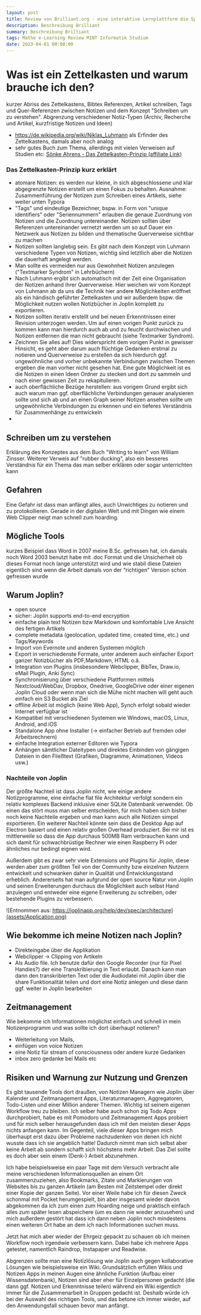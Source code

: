 ```yaml
---
layout: post
title: Review von Brilliant.org - eine interaktive Lernplattform die Spaß macht
description: Beschreibung Brilliant
summary: Beschreibung Brilliant
tags: Mathe e-Learning Review MINT Informatik Studium
date: 2023-04-01 00:00:00
---
```


# Was ist ein Zettelkasten und warum brauche ich den?

kurzer Abriss des Zettelkastens, Bibtex Referenzen, Artikel schreiben, Tags und Quer-Referenzen zwischen Notizen und dem Konzept "Schreiben um zu verstehen". Abgrenzung verschiedener Notiz-Typen (Archiv, Recherche und Artikel, kurzfristige Notizen und Ideen)

- https://de.wikipedia.org/wiki/Niklas_Luhmann als Erfinder des Zettelkastens, damals aber noch analog
- sehr gutes Buch zum Thema, allerdings mit vielen Verweisen auf Studien etc: [Sönke Ahrens - Das Zettelkasten-Prinzip (affiliate Link)](https://amzn.to/49KLIuE)

### Das Zettelkasten-Prinzip kurz erklärt

- atomare Notizen: es werden nur kleine, in sich abgeschlossene und klar abgegrenzte Notizen erstellt um einen Fokus zu behalten. Ausnahme: Zusammenführung der Notizen zum Schreiben eines Artikels, siehe weiter unten Typora 
- "Tags" und eindeutige Bezeichner, bspw. in Form von "unique identifiers" oder "Seriennummern" erlauben die genaue Zuordnung von Notizen und die Zuordnung untereinander. Notizen sollten über Referenzen untereinander vernetzt werden um so auf Dauer ein Netzwerk aus Notizen zu bilden und thematische Querverweise sichtbar zu machen
- Notizen sollten langlebig sein. Es gibt nach dem Konzept von Luhmann verschiedene Typen von Notizen, wichtig sind letztlich aber die Notizen die dauerhaft angelegt werden. 
- Man sollte es vermeiden nur aus Gewohnheit Notizen anzulegen ("Textmarker Syndrom" in Lehrbüchern)
- Nach Luhmann ergibt sich automatisch mit der Zeit eine Organisation der Notizen anhand ihrer Querverweise. Hier weichen wir vom Konzept von Luhmann ab da uns die Technik hier andere Möglichkeiten eröffnet als ein händisch geführter Zettelkasten und wir außerdem bspw. die Möglichkeit nutzen wollen Notizbücher in Joplin komplett zu exportieren.
- Notizen sollten iterativ erstellt und bei neuen Erkenntnissen einer Revision unterzogen werden. Um auf einen vorigen Punkt zurück zu kommen kann man hierdurch auch ab und zu feucht durchwischen und Notizen entfernen die man nicht gebraucht (siehe Textmarker Syndrom).
- Zeichnen Sie alles auf! Dies widerspricht dem vorigen Punkt in gewisser Hinsicht, es geht aber darum auch flüchtige Gedanken erstmal zu notieren und Querverweise zu erstellen da sich hierdurch ggf. ungewöhnliche und vorher unbekannte Verbindungen zwischen Themen ergeben die man vorher nicht gesehen hat. Eine gute Möglichkeit ist es die Notizen in einen Ideen Ordner zu stecken und dort zu sammeln und nach einer gewissen Zeit zu rekapitulieren.
- auch oberflächliche Bezüge herstellen: aus vorigem Grund ergibt sich auch warum man ggf. oberflächliche Verbindungen genauer analysieren sollte und sich ab und an einen Graph seiner Notizen ansehen sollte um ungewöhnliche Verbindungen zu erkennen und ein tieferes Verständnis für Zusammenhänge zu entwickeln
- 

## Schreiben um zu verstehen

Erklärung des Konzeptes aus dem Buch "Writing to learn" von William Zinsser. Weiterer Verweis auf "rubber ducking", also ein besseres Verständnis für ein Thema das man selber erklären oder sogar unterrichten kann

## Gefahren

Eine Gefahr ist dass man anfängt alles, auch Unwichtiges zu notieren und zu protokollieren. Gerade in der digitalen Welt und mit Dingen wie einem Web Clipper neigt man schnell zum hoarding.

## Mögliche Tools

kurzes Beispiel dass Word in 2007 meine B.Sc. gefressen hat, ich damals noch Word 2003 benutzt habe mit .doc Format und die Unsicherheit ob dieses Format noch lange unterstützt wird und wie stabil diese Dateien eigentlich sind wenn die Arbeit damals von der “richtigen” Version schon gefressen wurde

## Warum Joplin?

- open source
- sicher: Joplin supports end-to-end encryption 
- einfache plain text Notizen bzw Markdown und komfortable Live Ansicht des fertigen Artikels
- complete metadata (geolocation, updated time, created time, etc.) und Tags/Keywords
- Import von Evernote und anderen Systemen möglich
- Export in verschiedenste Formate, unter anderem auch einfacher Export ganzer Notizbücher als PDF,Markdown, HTML o.ä.
- Integration von Plugins (insbesondere Webclipper, BibTex, Draw.io, eMail Plugin, Anki Sync)
- Synchronisierung über verschiedene Plattformen mittels Nextcloud/WebDav, Dropbox, Onedrive, GoogleDrive oder einer eigenen Joplin Cloud oder wenn man sich die Mühe nicht machen will geht auch einfach ein S3 Bucket als Ziel
- offline Arbeit ist möglich (keine Web App), Synch erfolgt sobald wieder Internet verfügbar ist
- Kompatibel mit verschiedenen Systemen wie Windows, macOS, Linux, Android, and iOS
- Standalone App ohne Installer (-> einfacher Betrieb auf fremden oder Arbeitsrechnern)
- einfache Integration externer Editoren wie Typora
- Anhängen sämtlicher Dateitypen und direktes Einbinden von gängigen Dateien in den Fließtext (Grafiken, Diagramme, Animationen, Videos usw.)

### Nachteile von Joplin

Der größte Nachteil ist dass Joplin nicht, wie einige andere Notizprogramme, eine einfache flat file Architektur verfolgt sondern ein relativ komplexes Backend inklusive einer SQLite Datenbank verwendet. Ob einen das stört muss man selber entscheiden, für mich haben sich bisher noch keine Nachteile ergeben und man kann auch alle Notizen simpel exportieren. Ein weiterer Nachteil könnte sein dass die Desktop App auf Electron basiert und einen relativ großen Overhead produziert. Bei mir ist es mittlerweile so dass die App durchaus 500MB Ram verbrauchen kann und sich damit für schwachbrüstige Rechner wie einen Raspberry Pi oder ähnliches nur bedingt eignen wird. 

Außerdem gibt es zwar sehr viele Extensions und Plugins für Joplin, diese werden aber zum größten Teil von der Community bzw einzelnen Nutzern entwickelt und schwanken daher in Qualität und Entwicklungsstand erheblich. Andererseits hat man aufgrund der open source Natur von Joplin und seinen Erweiterungen durchaus die Möglichkeit auch selbst Hand anzulegen und entweder eine eigene Erweiterung zu schreiben, oder bestehende Plugins zu verbessern.

![Entnommen aus: https://joplinapp.org/help/dev/spec/architecture](assets/Application.png)



## Wie bekomme ich meine Notizen nach Joplin?

- Direkteingabe über die Applikation
- Webclipper -> Clipping von Artikeln
- Als Audio file. Ich benutze dafür den Google Recorder (nur für Pixel Handies?) der eine Transkribierung in Text erlaubt. Danach kann man dann den transkribierten Text oder die Audiodatei mit Joplin über die share Funktionalität teilen und dort eine Notiz anlegen und diese dann ggf. weiter in Joplin bearbeiten

## Zeitmanagement

Wie bekomme ich Informationen möglichst einfach und schnell in mein Notizenprogramm und was sollte ich dort überhaupt notieren?

- Weiterleitung von Mails,
- einfügen von voice Notizen
- eine Notiz für stream of consciousness oder andere kurze Gedanken
- inbox zero gedanke bei Mails etc 

## Risiken und Warnung zur Nutzung und Grenzen	

Es gibt tausende Tools dort draußen, von Notizen Managern wie Joplin über Kalender und Zeitmanagement Apps, Literaturmanagern, Aggregatoren, Todo-Listen und einer Million anderer Themen. Wichtig ist seinem eigenen Workflow treu zu bleiben. Ich selber habe auch schon zig Todo Apps durchprobiert, habe es mit Pomodoro und Zeitmanagement Apps probiert und für mich selber herausgefunden dass ich mit den meisten dieser Apps nichts anfangen kann. Im Gegenteil, viele dieser Apps bringen mich überhaupt erst dazu über Probleme nachzudenken von denen ich nicht wusste dass ich sie angeblich hatte! Dadurch nimmt man sich selbst aber keine Arbeit ab sondern schafft sich höchstens mehr Arbeit. Das Ziel sollte es doch aber sein einem (Denk-) Arbeit abzunehmen.

Ich habe beispielsweise ein paar Tage mit dem Versuch verbracht alle meine verschiedenen Informationsquellen an einem Ort zusammenzuziehen, also Bookmarks, Zitate und Markierungen von Websites bis zu ganzen Artikeln (am Besten mit Zeitstempel oder direkt einer Kopie der ganzen Seite). Vor einer Weile habe ich für diesen Zweck schonmal mit Pocket herumgespielt, bin aber insgesamt wieder davon abgekommen da ich zum einen zum Hoarding neige und praktisch einfach alles zum später lesen abspeichere (um es dann nie wieder anzusehen) und mich außerdem gestört hat dass ich dann neben Joplin noch mindestens einen weiteren Ort habe an dem ich nach Informationen suchen muss.

Jetzt hat mich aber wieder der Ehrgeiz gepackt zu schauen ob ich meinen Workflow noch irgendwie verbessern kann. Dabei habe ich mehrere Apps getestet, namentlich Raindrop, Instapaper und Readwise.

Abgrenzen sollte man eine Notizlösung wie Joplin auch gegen kollaborative Lösungen wie beispielsweise ein Wiki. Grundsätzlich erfüllen Wikis und Notizen Apps in meinen Augen eine ähnliche Funktion (Aufbau einer Wissensdatenbank), Notizen sind aber eher für Einzelpersonen gedacht (die dann ggf. Notizen und Erkenntnisse teilen) während ein Wiki eigentlich immer für die Zusammenarbeit in Gruppen gedacht ist. Deshalb würde ich bei der Auswahl des richtigen Tools, und das betone ich immer wieder, auf den Anwendungsfall schauen bevor man anfängt.
